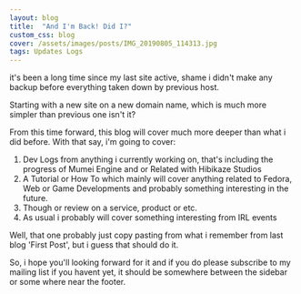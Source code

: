 ```yaml
---
layout: blog
title:  "And I'm Back! Did I?"
custom_css: blog
cover: /assets/images/posts/IMG_20190805_114313.jpg
tags: Updates Logs
---
```



it's been a long time since my last site active, shame i didn't make any backup before everything taken down by previous host.

Starting with a new site on a new domain name, which is much more simpler than previous one isn't it?

From this time forward, this blog will cover much more deeper than what i did before. With that say, i'm going to cover:

1. Dev Logs from anything i currently working on, that's including the progress of Mumei Engine and or Related with Hibikaze Studios
2. A Tutorial or How To which mainly will cover anything related to Fedora, Web or Game Developments and probably something interesting in the future.
3. Though or review on a service, product or etc.
4. As usual i probably will cover something interesting from IRL events

Well, that one probably just copy pasting from what i remember from last blog 'First Post', but i guess that should do it.

So, i hope you'll looking forward for it and if you do please subscribe to my mailing list if you havent yet, it should be somewhere between the sidebar or some where near the footer.